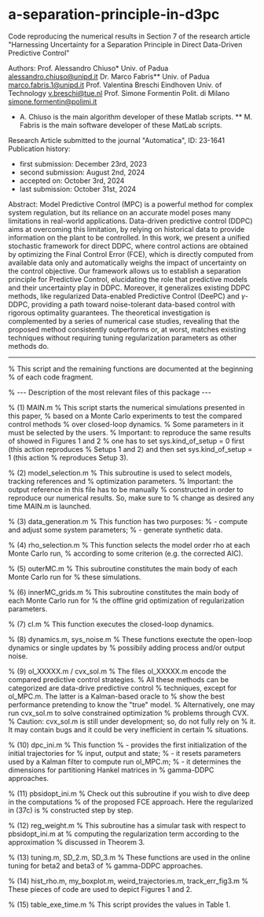 # a-separation-principle-in-d3pc
Code reproducing the numerical results in Section 7 of the research article "Harnessing Uncertainty for a Separation Principle in Direct Data-Driven Predictive Control"

Authors:
Prof. Alessandro Chiuso* Univ. of Padua      <alessandro.chiuso@unipd.it>
Dr.   Marco Fabris**     Univ. of Padua         <marco.fabris.1@unipd.it>
Prof. Valentina Breschi  Eindhoven Univ. of Technology <v.breschi@tue.nl>
Prof. Simone Formentin   Polit. di Milano    <simone.formentin@polimi.it>

* A. Chiuso is the main algorithm developer of these Matlab scripts.
** M. Fabris is the main software developer of these MatLab scripts.

Research Article submitted to the journal "Automatica", ID: 23-1641
Publication history:
- first submission: December 23rd, 2023
- second submission: August 2nd, 2024
- accepted on: October 3rd, 2024
- last submission: October 31st, 2024

Abstract:
Model Predictive Control (MPC) is a powerful method for complex system regulation, but its reliance on an accurate model poses many limitations in real-world applications. Data-driven predictive control (DDPC) aims at overcoming this limitation, by relying on historical data to provide information on the plant to be controlled. In this work, we present a unified stochastic framework for direct DDPC, where control actions are obtained by optimizing the Final Control Error (FCE), which is directly computed from available data only and automatically weighs the impact of uncertainty on the control objective. Our framework allows us to establish a separation principle for Predictive Control, elucidating the role that predictive models and their uncertainty play in DDPC. Moreover, it generalizes existing DDPC methods, like regularized Data-enabled Predictive Control (DeePC) and $\gamma$-DDPC, providing a path toward noise-tolerant data-based control with rigorous optimality guarantees. The theoretical investigation is complemented by a series of numerical case studies, revealing that the proposed method consistently outperforms or, at worst, matches existing techniques without requiring tuning regularization parameters as other methods do. 

****************************************************************************


% This script and the remaining functions are documented at the beginning
% of each code fragment.


% --- Description of the most relevant files of this package ---

% (1) MAIN.m
% This script starts the numerical simulations presented in this paper,
% based on a Monte Carlo experiments to test the compared control methods
% over closed-loop dynamics.
% Some parameters in it must be selected by the users.
% Important: to reproduce the same results of showed in Figures 1 and 2
% one has to set sys.kind_of_setup = 0 first (this action reproduces
% Setups 1 and 2) and then set sys.kind_of_setup = 1 (this action 
% reproduces Setup 3). 

% (2) model_selection.m
% This subroutine is used to select models, tracking references and 
% optimization parameters.
% Important: the output reference in this file has to be manually
% constructed in order to reproduce our numerical results. So, make sure to
% change as desired any time MAIN.m is launched.

% (3) data_generation.m
% This function has two purposes:
% - compute and adjust some system parameters;
% - generate synthetic data.

% (4) rho_selection.m
% This function selects the model order rho at each Monte Carlo run,
% according to some criterion (e.g. the corrected AIC).

% (5) outerMC.m
% This subroutine constitutes the main body of each Monte Carlo run for
% these simulations.

% (6) innerMC_grids.m
% This subroutine constitutes the main body of each Monte Carlo run for
% the offline grid optimization of regularization parameters.

% (7) cl.m
% This function executes the closed-loop dynamics.

% (8) dynamics.m, sys_noise.m
% These functions exectute the open-loop dynamics or single updates by
% possibily adding process and/or output noise.

% (9) ol_XXXXX.m / cvx_sol.m
% The files ol_XXXXX.m encode the compared predictive control strategies.
% All these methods can be categorized are data-drive predictive control
% techniques, except for ol_MPC.m. The latter is a Kalman-based oracle to 
% show the best performance pretending to know the "true" model.
% Alternatively, one may run cvx_sol.m to solve constrained optimization
% problems through CVX. 
% Caution: cvx_sol.m is still under development; so, do not fully rely on 
% it. It may contain bugs and it could be very inefficient in certain
% situations.

% (10) dpc_ini.m
% This function
% - provides the first initialization of the initial trajectories for 
%   input, output and state; 
% - it resets parameters used by a Kalman filter to compute run ol_MPC.m; 
% - it determines the dimensions for partitioning Hankel matrices in 
%   gamma-DDPC approaches.

% (11) pbsidopt_ini.m
% Check out this subroutine if you wish to dive deep in the computations
% of the proposed FCE approach. Here the regularized in (37c) is
% constructed step by step.

% (12) reg_weight.m
% This subroutine has a simular task with respect to pbsidopt_ini.m at 
% computing the regularization term according to the approximation 
% discussed in Theorem 3.

% (13) tuning.m, SD_2.m, SD_3.m
% These functions are used in the online tuning for beta2 and beta3 of 
% gamma-DDPC approaches. 

% (14) hist_rho.m, my_boxplot.m, weird_trajectories.m, track_err_fig3.m
% These pieces of code are used to depict Figures 1 and 2.

% (15) table_exe_time.m
% This script provides the values in Table 1.
